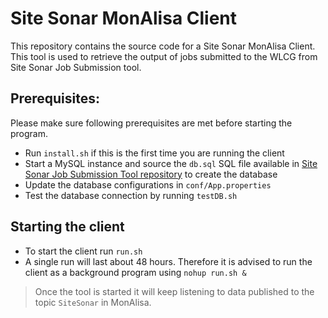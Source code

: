 # Site Sonar MonAlisa Client
This repository contains the source code for a Site Sonar MonAlisa Client. This tool is used to retrieve the output of jobs submitted to the WLCG from Site Sonar Job Submission tool.

## Prerequisites:
Please make sure following prerequisites are met before starting the program.
* Run `install.sh` if this is the first time you are running the client
* Start a MySQL instance and source the `db.sql` SQL file available in [Site Sonar Job Submission Tool repository](https://gitlab.cern.ch/kwijethu/site-sonar) to create the database
* Update the database configurations in `conf/App.properties`
* Test the database connection by running `testDB.sh`

## Starting the client
* To start the client run `run.sh`
* A single run will last about 48 hours. Therefore it is advised to run the client as a background program using `nohup run.sh &`
> Once the tool is started it will keep listening to data published to the topic `SiteSonar` in MonAlisa.

